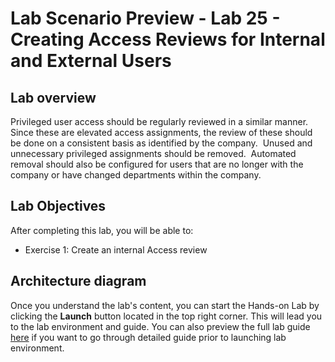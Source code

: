# Lab Scenario Preview - Lab 25 - Creating Access Reviews for Internal and External Users

## Lab overview

Privileged user access should be regularly reviewed in a similar manner.  Since these are elevated access assignments, the review of these should be done on a consistent basis as identified by the company.  Unused and unnecessary privileged assignments should be removed.  Automated removal should also be configured for users that are no longer with the company or have changed departments within the company.

## Lab Objectives

After completing this lab, you will be able to:
+ Exercise 1: Create an internal Access review

## Architecture diagram


Once you understand the lab's content, you can start the Hands-on Lab by clicking the **Launch** button located in the top right corner. This will lead you to the lab environment and guide. You can also preview the full lab guide [here](https://experience.cloudlabs.ai/#/labguidepreview/901c0229-0c82-4830-943d-e1f37d76282e) if you want to go through detailed guide prior to launching lab environment.
